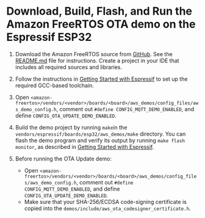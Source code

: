 # Download, Build, Flash, and Run the Amazon FreeRTOS OTA demo on the Espressif ESP32<a name="download-ota-esp"></a>

1. Download the Amazon FreeRTOS source from [GitHub](https://github.com/aws/amazon-freertos)\. See the [ README\.md](https://github.com/aws/amazon-freertos/blob/master/README.md) file for instructions\. Create a project in your IDE that includes all required sources and libraries\.

1. Follow the instructions in [Getting Started with Espressif](https://docs.aws.amazon.com/freertos/latest/userguide/getting_started_espressif.html) to set up the required GCC\-based toolchain\.

1.  Open `<amazon-freertos>/vendors/<vendor>/boards/<board>/aws_demos/config_files/aws_demo_config.h`, comment out `#define CONFIG_MQTT_DEMO_ENABLED`, and define `CONFIG_OTA_UPDATE_DEMO_ENABLED`\.

1. Build the demo project by running `make`in the `vendors/espressif/boards/esp32/aws_demos/make` directory\. You can flash the demo program and verify its output by running `make flash monitor`, as described in [Getting Started with Espressif](https://docs.aws.amazon.com/freertos/latest/userguide/getting_started_espressif.html)\.

1. Before running the OTA Update demo:
   +  Open `<amazon-freertos>/vendors/<vendor>/boards/<board>/aws_demos/config_files/aws_demo_config.h`, comment out `#define CONFIG_MQTT_DEMO_ENABLED`, and define `CONFIG_OTA_UPDATE_DEMO_ENABLED`\.
   + Make sure that your SHA\-256/ECDSA code\-signing certificate is copied into the `demos/include/aws_ota_codesigner_certificate.h`\.